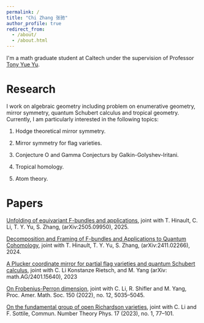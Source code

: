 ```yaml
---
permalink: /
title: "Chi Zhang 张驰"
author_profile: true
redirect_from: 
  - /about/
  - /about.html
---
```


I'm a math graduate student at Caltech under the supervision of Professor [Tony Yue Yu](https://tyy.caltech.edu/).


Research
======
I work on algebraic geometry including problem on enumerative geometry, mirror symmetry, quantum Schubert calculus and tropical geometry. Currently, I am particularly interested in the following topics:

1)  Hodge theoretical mirror symmetry.

2)  Mirror symmetry for flag varieties.

3)  Conjecture O and Gamma Conjecturs by Galkin-Golyshev-Iritani. 

4)  Tropical homology.

5)  Atom theory.

Papers
======
[Unfolding of equivariant F-bundles and applications](https://www.arxiv.org/abs/2505.09950), joint with T. Hinault, C. Li, T. Y. Yu, S. Zhang, (arXiv:2505.09950), 2025.

[Decomposition and Framing of F-bundles and Applications to Quantum Cohomology](https://www.arxiv.org/abs/2505.09950), joint with T. Hinault, T. Y. Yu, S. Zhang, (arXiv:2411.02266), 2024.

[A Plucker coordinate mirror for partial flag varieties and quantum Schubert calculus](https://arxiv.org/abs/2401.15640), joint with C. Li Konstanze Rietsch, and M. Yang (arXiv: math.AG/2401.15640), 2023

[On Frobenius-Perron dimension](https://arxiv.org/abs/1909.01693), joint with C. Li, R. Shifler and M. Yang,  Proc. Amer. Math. Soc. 150 (2022), no. 12, 5035–5045. 

[On the fundamental group of open Richardson varieties](https://arxiv.org/abs/1911.11748), joint with C. Li and F. Sottile, Commun. Number Theory Phys. 17 (2023), no. 1, 77–101.


